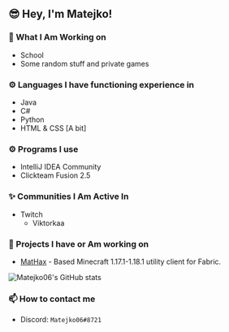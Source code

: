 ## 😎 Hey, I'm Matejko!

### 🚀 What I Am Working on

- School
- Some random stuff and private games

### ⚙️ Languages I have functioning experience in

- Java
- C#
- Python
- HTML & CSS [A bit]

### ⚙️ Programs I use

- IntelliJ IDEA Community
- Clickteam Fusion 2.5

### ✨ Communities I Am Active In

- Twitch
  - Viktorkaa

### 💎 Projects I have or Am working on

- [MatHax](https://mathaxclient.xyz) - Based Minecraft 1.17.1-1.18.1 utility client for Fabric.

![Matejko06's GitHub stats](https://github-readme-stats.vercel.app/api?username=Matejko06&count_private=true&show_icons=true&theme=tokyonight)

### 📫 How to contact me
- Discord: `Matejko06#8721`
